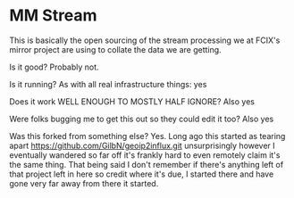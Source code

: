 # MM Stream
This is basically the open sourcing of the stream processing we at FCIX's mirror project are using to collate the data we are getting.

Is it good?  Probably not.

Is it running?  As with all real infrastructure things: yes

Does it work WELL ENOUGH TO MOSTLY HALF IGNORE?  Also yes

Were folks bugging me to get this out so they could edit it too?  Also yes

Was this forked from something else?  Yes.  Long ago this started as tearing apart https://github.com/GilbN/geoip2influx.git unsurprisingly however I eventually wandered so far off it's frankly hard to even remotely claim it's the same thing.  That being said I don't remember if there's anything left of that project left in here so credit where it's due, I started there and have gone very far away from there it started.
